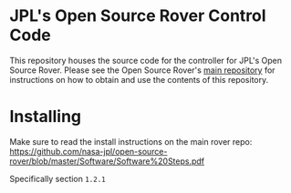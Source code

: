 # JPL's Open Source Rover Control Code
This repository houses the source code for the controller for JPL's Open Source Rover.  Please see the Open Source Rover's [main repository](https://github.com/nasa-jpl/open-source-rover) for instructions on how to obtain and use the contents of this repository.

# Installing

Make sure to read the install instructions on the main rover repo: https://github.com/nasa-jpl/open-source-rover/blob/master/Software/Software%20Steps.pdf

Specifically section `1.2.1`